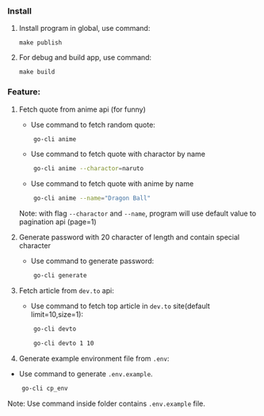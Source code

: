 ### Install

1. Install program in global, use command:

   ```
   make publish
   ```

2. For debug and build app, use command:

   ```
   make build
   ```

### Feature:

1. Fetch quote from anime api (for funny)

   - Use command to fetch random quote:

   ```sh
       go-cli anime
   ```

   - Use command to fetch quote with charactor by name

   ```sh
       go-cli anime --charactor=naruto
   ```

   - Use command to fetch quote with anime by name

   ```sh
       go-cli anime --name="Dragon Ball"
   ```

   Note: with flag `--charactor` and `--name`, program will use default value to pagination api (page=1)

2. Generate password with 20 character of length and contain special character

   - Use command to generate password:

   ```sh
       go-cli generate
   ```

3. Fetch article from `dev.to` api:

   - Use command to fetch top article in `dev.to` site(default limit=10,size=1):

   ```sh
       go-cli devto

       go-cli devto 1 10
   ```
4. Generate example environment file from `.env`:
  
  - Use command to generate `.env.example`.
  
  ```sh
      go-cli cp_env
  ```

  Note: Use command inside folder contains `.env.example` file.
